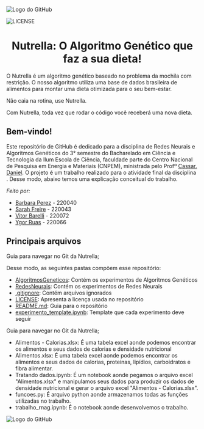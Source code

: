 ![Logo do GitHub](https://github.com/Sarah-Freire/Trabalho-RNAG/raw/main/A2.png)

![LICENSE](https://img.shields.io/badge/LICENSE-GNU%20General%20Public%20License%20v3.0-red)

<h1 align="center"> Nutrella: O Algoritmo Genético que faz a sua dieta! </h1>

O Nutrella é um algoritmo genético baseado no problema da mochila com restrição. O nosso algoritmo utiliza uma base de dados brasileira de alimentos para montar uma dieta otimizada para o seu bem-estar.

Não caia na rotina, use Nutrella.

Com Nutrella, toda vez que rodar o código você receberá uma nova dieta.

## Bem-vindo!

Este repositório de GitHub é dedicado para a disciplina de Redes Neurais e Algoritmos Genéticos do 3° semestre do Bacharelado em Ciência e Tecnologia da Ilum Escola de Ciência, faculdade parte do Centro Nacional de Pesquisa em Energia e Materiais (CNPEM), ministrada pelo Profº [Cassar. Daniel](https://github.com/drcassar/template_rnag). O projeto é um trabalho realizado para o atividade final da disciplina . Desse modo, abaixo temos uma explicação conceitual do trabalho. 

*Feito por:*
 - [Barbara Perez](https://github.com/barbaraperez) - 220040
 - [Sarah Freire](https://github.com/Sarah-Freire) - 220043
 - [Vitor Barelli](https://github.com/Leprechas) - 220072
 - [Ygor Ruas](https://github.com/YgorRuas) - 220066

## Principais arquivos

<p align="justify"> Guia para navegar no Git da Nutrella; </p>

Desse modo, as seguintes pastas compõem esse repositório:
- [AlgoritmosGeneticos](https://github.com/YgorRuas/Redes_Neuro_Anais/tree/main/AlgoritmosGeneticos): Contém os experimentos de Algoritmos Genéticos
- [RedesNeurais](https://github.com/YgorRuas/Redes_Neuro_Anais/tree/main/RedesNeurais): Contém os experimentos de Redes Neurais
- [.gitignore](https://github.com/YgorRuas/Redes_Neuro_Anais/blob/main/.gitignore): Contém arquivos ignorados
- [LICENSE](https://github.com/YgorRuas/Redes_Neuro_Anais/blob/main/LICENSE): Apresenta a licença usada no repositório
- [README.md](https://github.com/YgorRuas/Redes_Neuro_Anais/blob/main/README.md): Guia para o repositório
- [experimento_template.ipynb](https://github.com/YgorRuas/Redes_Neuro_Anais/blob/main/experimento_template.ipynb): Template que cada experimento deve seguir

Guia para navegar no Git da Nutrella;
- Alimentos - Calorias.xlsx: É uma tabela excel aonde podemos encontrar os alimentos e seus dados de calorias e densidade nutricional
- Alimentos.xlsx: É uma tabela excel aonde podemos encontrar os alimentos e seus dados de calorias, proteínas, lipídios, carboidratos e fibra alimentar.
- Tratando dados.ipynb: É um notebook aonde pegamos o arquivo excel "Alimentos.xlsx" e manipulamos seus dados para produzir os dados de densidade nutricional e gerar o arquivo excel "Alimentos - Calorias.xlsx".
- funcoes.py: É arquivo python aonde armazenamos todas as funções utilizadas no trabalho.
- trabalho_rnag.ipynb: É o notebook aonde desenvolvemos o trabalho.

![Logo do GitHub](https://github.com/Sarah-Freire/Trabalho-RNAG/raw/main/A1.png)
